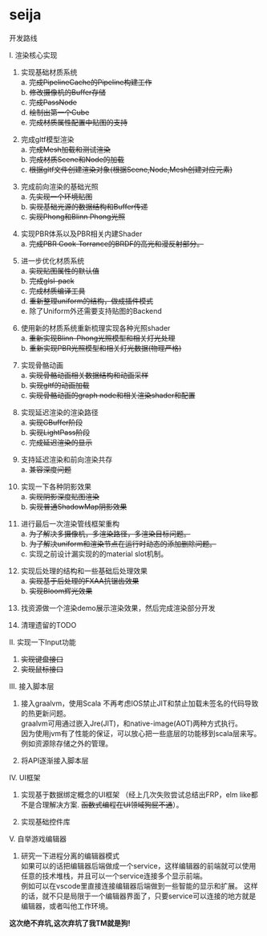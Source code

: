 # seija

开发路线  

Ⅰ. 渲染核心实现
  1. 实现基础材质系统  
        a. <del> 完成PipelineCache的Pipeline构建工作 </del>  
        b. <del> 修改摄像机的Buffer存储 </del>  
        c. <del> 完成PassNode </del>  
        d. <del> 绘制出第一个Cube </del>  
        e. <del> 完成材质属性配置中贴图的支持 </del>


  2. 完成gltf模型渲染  
        a. <del> 完成Mesh加载和测试渲染 </del>  
        b. <del> 完成材质Scene和Node的加载 </del>  
        c. <del> 根据gltf文件创建渲染对象(根据Scene,Node,Mesh创建对应元素) </del>

  3. 完成前向渲染的基础光照  
        a. <del>先实现一个环境贴图 </del>  
        b. <del>实现基础光源的数据结构和Buffer传递</del>  
        c. <del>实现Phong和Blinn Phong光照 </del>  
  
  4. 实现PBR体系以及PBR相关内建Shader  
        a. <del> 完成PBR Cook-Torrance的BRDF的高光和漫反射部分。 </del>  

  5. 进一步优化材质系统  
        a. <del> 实现贴图属性的默认值 </del>  
        b. <del> 完成glsl-pack </del>  
        c. <del> 完成材质编译工具 </del>   
        d. <del> 重新整理uniform的结构，做成插件模式 </del>  
        e. 除了Uniform外还需要支持贴图的Backend

  6. 使用新的材质系统重新梳理实现各种光照shader  
        a. <del> 重新实现Blinn-Phong光照模型和相关灯光处理</del>  
        b. <del> 重新实现PBR光照模型和相关灯光数据(物理严格)</del>  

  7. 实现骨骼动画  
        a. <del>实现骨骼动画相关数据结构和动画采样</del>  
        b. <del>实现gltf的动画加载</del>  
        c. <del>实现骨骼动画的graph node和相关渲染shader和配置</del>  
      
  8. 实现延迟渲染的渲染路径  
      a. <del>实现GBuffer阶段</del>  
      b. <del>实现LightPass阶段</del>  
      c. <del>完成延迟渲染的显示</del>

  9. 支持延迟渲染和前向渲染共存  
      a. <del>兼容深度问题 </del>  

  10. 实现一下各种阴影效果  
      a. <del> 实现阴影深度贴图渲染 </del>   
      b. <del> 实现普通ShadowMap阴影效果 </del>  

  11. 进行最后一次渲染管线框架重构  
      a. <del> 为了解决多摄像机，多渲染路径，多渲染目标问题。</del>   
      b. <del> 为了解决uniform和渲染节点在运行时动态的添加删除问题。 </del>    
      c. 实现之前设计漏实现的的material slot机制。
      

  12. 实现后处理的结构和一些基础后处理效果  
      a. <del> 实现基于后处理的FXAA抗锯齿效果</del>    
      b. <del> 实现Bloom辉光效果 </del>  
  

  13. 找资源做一个渲染demo展示渲染效果，然后完成渲染部分开发  

  
  14. 清理遗留的TODO    

Ⅱ. 实现一下Input功能  
   1. <del> 实现键盘接口 </del>    
   2. <del> 实现鼠标接口  </del>  

Ⅲ. 接入脚本层
  1. 接入graalvm，使用Scala 
       不再考虑IOS禁止JIT和禁止加载未签名的代码导致的热更新问题。    
       graalvm可用通过嵌入Jre(JIT)，和native-image(AOT)两种方式执行。  
       因为使用jvm有了性能的保证，可以放心把一些底层的功能移到scala层来写。例如资源除存储之外的管理。

  3. 将API逐渐接入脚本层


Ⅳ. UI框架
  1. 实现基于数据绑定概念的UI框架 （经上几次失败尝试总结出FRP，elm like都不是合理解决方案. <del>函数式编程在UI领域狗屁不通</del>）。
  
  2. 实现基础控件库

Ⅴ. 自举游戏编辑器
  1. 研究一下进程分离的编辑器模式  
       如果可以的话把编辑器后端做成一个service，这样编辑器的前端就可以使用任意的技术堆栈，并且可以一个service连接多个显示前端。  
       例如可以在vscode里直接连接编辑器后端做到一些智能的显示和扩展。
       这样的话，就不只是局限于一个编辑器界面了，只要service可以连接的地方就是编辑器，或者叫他工作环境。 
   



<b>这次绝不弃坑,这次弃坑了我TM就是狗!</b>

